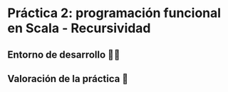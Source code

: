 # Práctica 2: programación funcional en Scala - Recursividad

## Entorno de desarrollo 🔧💡

## Valoración de la práctica 💯
